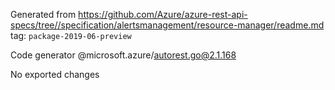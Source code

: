 Generated from https://github.com/Azure/azure-rest-api-specs/tree//specification/alertsmanagement/resource-manager/readme.md tag: `package-2019-06-preview`

Code generator @microsoft.azure/autorest.go@2.1.168

No exported changes